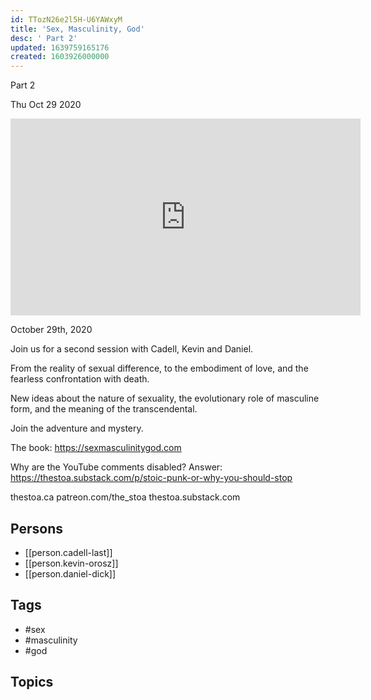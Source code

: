 ```yaml
---
id: TTozN26e2l5H-U6YAWxyM
title: 'Sex, Masculinity, God'
desc: ' Part 2'
updated: 1639759165176
created: 1603926000000
---
```



 Part 2

Thu Oct 29 2020

<iframe width="560" height="315" src="https://www.youtube.com/embed/eQg_xb9VYJk" title="Sex, Masculinity, God: Part 2 w/ Cadell Last, Kevin Orosz & Daniel Dick" frameborder="0" allow="accelerometer; autoplay; clipboard-write; encrypted-media; gyroscope; picture-in-picture" allowfullscreen ></iframe>

October 29th, 2020

Join us for a second session with Cadell, Kevin and Daniel.

From the reality of sexual difference, to the embodiment of love, and the fearless confrontation with death.

New ideas about the nature of sexuality, the evolutionary role of masculine form, and the meaning of the transcendental.

Join the adventure and mystery.

The book: https://sexmasculinitygod.com

Why are the YouTube comments disabled? Answer: https://thestoa.substack.com/p/stoic-punk-or-why-you-should-stop

thestoa.ca
patreon.com/the_stoa
thestoa.substack.com

## Persons

- [[person.cadell-last]]
- [[person.kevin-orosz]]
- [[person.daniel-dick]]

## Tags

- #sex
- #masculinity
- #god

## Topics



